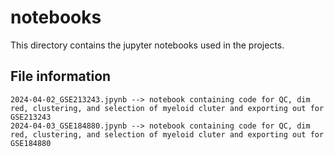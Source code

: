 # notebooks

This directory contains the jupyter notebooks used in the projects.

## File information

```
2024-04-02_GSE213243.jpynb --> notebook containing code for QC, dim red, clustering, and selection of myeloid cluter and exporting out for GSE213243
2024-04-03_GSE184880.jpynb --> notebook containing code for QC, dim red, clustering, and selection of myeloid cluter and exporting out for GSE184880

```
